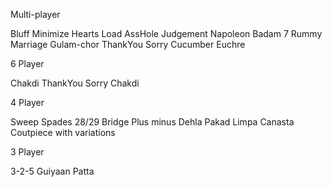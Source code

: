 Multi-player

Bluff
Minimize
Hearts
Load
AssHole
Judgement
Napoleon
Badam 7
Rummy
Marriage
Gulam-chor
ThankYou Sorry
Cucumber
Euchre


6 Player

Chakdi
ThankYou Sorry Chakdi


4 Player

Sweep
Spades
28/29
Bridge
Plus minus
Dehla Pakad
Limpa Canasta
Coutpiece with variations


3 Player

3-2-5
Guiyaan Patta
